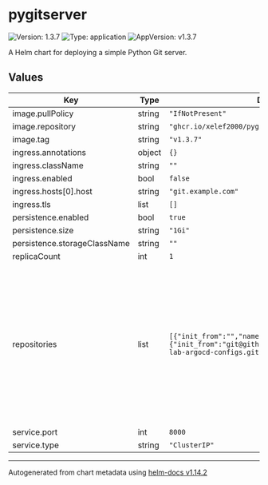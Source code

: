 # pygitserver

![Version: 1.3.7](https://img.shields.io/badge/Version-1.3.7-informational?style=flat-square) ![Type: application](https://img.shields.io/badge/Type-application-informational?style=flat-square) ![AppVersion: v1.3.7](https://img.shields.io/badge/AppVersion-v1.3.7-informational?style=flat-square)

A Helm chart for deploying a simple Python Git server.

## Values

| Key | Type | Default | Description |
|-----|------|---------|-------------|
| image.pullPolicy | string | `"IfNotPresent"` |  |
| image.repository | string | `"ghcr.io/xelef2000/pygitserver"` |  |
| image.tag | string | `"v1.3.7"` |  |
| ingress.annotations | object | `{}` |  |
| ingress.className | string | `""` |  |
| ingress.enabled | bool | `false` |  |
| ingress.hosts[0].host | string | `"git.example.com"` |  |
| ingress.tls | list | `[]` |  |
| persistence.enabled | bool | `true` |  |
| persistence.size | string | `"1Gi"` |  |
| persistence.storageClassName | string | `""` |  |
| replicaCount | int | `1` |  |
| repositories | list | `[{"init_from":"","name":"my-first-repo"},{"init_from":"git@github.com:Xelef2000/kubernetes-lab-argocd-configs.git","name":"argocd-configs"}]` | Define the repositories to be served. 'name' is the repository name used in the URL. 'init_from' is an optional remote URL to clone from on initial setup. |
| service.port | int | `8000` |  |
| service.type | string | `"ClusterIP"` |  |

----------------------------------------------
Autogenerated from chart metadata using [helm-docs v1.14.2](https://github.com/norwoodj/helm-docs/releases/v1.14.2)
